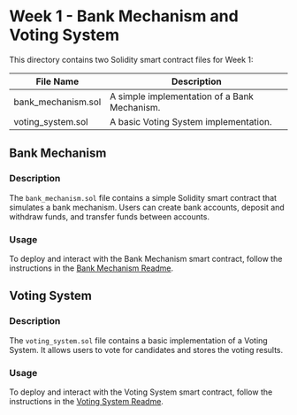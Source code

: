 # Week 1 - Bank Mechanism and Voting System

This directory contains two Solidity smart contract files for Week 1:

| File Name             | Description                                          |
|-----------------------|------------------------------------------------------|
| bank_mechanism.sol    | A simple implementation of a Bank Mechanism.        |
| voting_system.sol     | A basic Voting System implementation.               |

## Bank Mechanism

### Description

The `bank_mechanism.sol` file contains a simple Solidity smart contract that simulates a bank mechanism. Users can create bank accounts, deposit and withdraw funds, and transfer funds between accounts.

### Usage

To deploy and interact with the Bank Mechanism smart contract, follow the instructions in the [Bank Mechanism Readme](./bank_mechanism/Readme.md).

## Voting System

### Description

The `voting_system.sol` file contains a basic implementation of a Voting System. It allows users to vote for candidates and stores the voting results.

### Usage

To deploy and interact with the Voting System smart contract, follow the instructions in the [Voting System Readme](./voting_system/Readme.md).
